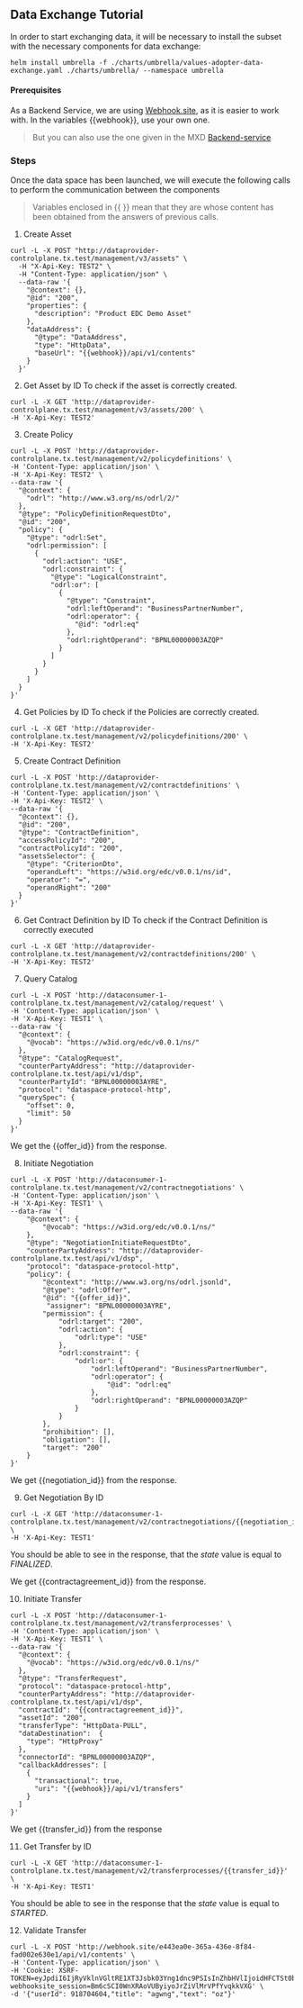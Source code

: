## Data Exchange Tutorial

In order to start exchanging data, it will be necessary to install the subset with the necessary components for data exchange:
```
helm install umbrella -f ./charts/umbrella/values-adopter-data-exchange.yaml ./charts/umbrella/ --namespace umbrella
```

#### Prerequisites

As a Backend Service, we are using [Webhook.site](https://webhook.site/), as it is easier to work with. In the variables {{webhook}}, use your own one.
> But you can also use the one given in the MXD [Backend-service](https://github.com/eclipse-tractusx/tutorial-resources/tree/main/mxd/backend-service)

### Steps

Once the data space has been launched, we will execute the following calls to perform the communication between the components

> Variables enclosed in {{ }} mean that they are whose content has been obtained from the answers of previous calls.

1. Create Asset
```
curl -L -X POST "http://dataprovider-controlplane.tx.test/management/v3/assets" \
  -H "X-Api-Key: TEST2" \
  -H "Content-Type: application/json" \
  --data-raw '{
    "@context": {},
    "@id": "200",
    "properties": {
      "description": "Product EDC Demo Asset"
    },
    "dataAddress": {
      "@type": "DataAddress",
      "type": "HttpData",
      "baseUrl": "{{webhook}}/api/v1/contents"
    }
  }'
```

2. Get Asset by ID
To check if the asset is correctly created.
```
curl -L -X GET 'http://dataprovider-controlplane.tx.test/management/v3/assets/200' \
-H 'X-Api-Key: TEST2'
```

3. Create Policy
```
curl -L -X POST 'http://dataprovider-controlplane.tx.test/management/v2/policydefinitions' \
-H 'Content-Type: application/json' \
-H 'X-Api-Key: TEST2' \
--data-raw '{
  "@context": {
    "odrl": "http://www.w3.org/ns/odrl/2/"
  },
  "@type": "PolicyDefinitionRequestDto",
  "@id": "200",
  "policy": {
    "@type": "odrl:Set",
    "odrl:permission": [
      {
        "odrl:action": "USE",
        "odrl:constraint": {
          "@type": "LogicalConstraint",
          "odrl:or": [
            {
              "@type": "Constraint",
              "odrl:leftOperand": "BusinessPartnerNumber",
              "odrl:operator": {
                "@id": "odrl:eq"
              },
              "odrl:rightOperand": "BPNL00000003AZQP"
            }
          ]
        }
      }
    ]
  }
}'
```

4. Get Policies by ID
To check if the Policies are correctly created.
```
curl -L -X GET 'http://dataprovider-controlplane.tx.test/management/v2/policydefinitions/200' \
-H 'X-Api-Key: TEST2'
```

5. Create Contract Definition
```
curl -L -X POST 'http://dataprovider-controlplane.tx.test/management/v2/contractdefinitions' \
-H 'Content-Type: application/json' \
-H 'X-Api-Key: TEST2' \
--data-raw '{
  "@context": {},
  "@id": "200",
  "@type": "ContractDefinition",
  "accessPolicyId": "200",
  "contractPolicyId": "200",
  "assetsSelector": {
    "@type": "CriterionDto",
    "operandLeft": "https://w3id.org/edc/v0.0.1/ns/id",
    "operator": "=",
    "operandRight": "200"
  }
}'
```

6. Get Contract Definition by ID
To check if the Contract Definition is correctly executed
```
curl -L -X GET 'http://dataprovider-controlplane.tx.test/management/v2/contractdefinitions/200' \
-H 'X-Api-Key: TEST2'
```

7. Query Catalog
```
curl -L -X POST 'http://dataconsumer-1-controlplane.tx.test/management/v2/catalog/request' \
-H 'Content-Type: application/json' \
-H 'X-Api-Key: TEST1' \
--data-raw '{
  "@context": {
    "@vocab": "https://w3id.org/edc/v0.0.1/ns/"
  },
  "@type": "CatalogRequest",
  "counterPartyAddress": "http://dataprovider-controlplane.tx.test/api/v1/dsp",
  "counterPartyId": "BPNL00000003AYRE",
  "protocol": "dataspace-protocol-http",
  "querySpec": {
    "offset": 0,
    "limit": 50
  }
}'
```
We get the {{offer_id}} from the response.

8. Initiate Negotiation
```
curl -L -X POST 'http://dataconsumer-1-controlplane.tx.test/management/v2/contractnegotiations' \
-H 'Content-Type: application/json' \
-H 'X-Api-Key: TEST1' \
--data-raw '{
	"@context": {
		"@vocab": "https://w3id.org/edc/v0.0.1/ns/"
	},
	"@type": "NegotiationInitiateRequestDto",
	"counterPartyAddress": "http://dataprovider-controlplane.tx.test/api/v1/dsp",
	"protocol": "dataspace-protocol-http",
	"policy": {
		"@context": "http://www.w3.org/ns/odrl.jsonld",
		"@type": "odrl:Offer",
		"@id": "{{offer_id}}",
         "assigner": "BPNL00000003AYRE",
		"permission": {
			"odrl:target": "200",
			"odrl:action": {
				"odrl:type": "USE"
			},
			"odrl:constraint": {
				"odrl:or": {
					"odrl:leftOperand": "BusinessPartnerNumber",
					"odrl:operator": {
						"@id": "odrl:eq"
					},
					"odrl:rightOperand": "BPNL00000003AZQP"
				}
			}
		},
		"prohibition": [],
		"obligation": [],
		"target": "200"
	}
}'
```
We get {{negotiation_id}} from the response.

9. Get Negotiation By ID
```
curl -L -X GET 'http://dataconsumer-1-controlplane.tx.test/management/v2/contractnegotiations/{{negotiation_id}} \
-H 'X-Api-Key: TEST1'
```
You should be able to see in the response, that the _state_ value is equal to _FINALIZED_.

We get {{contractagreement_id}} from the response.

10. Initiate Transfer
```
curl -L -X POST 'http://dataconsumer-1-controlplane.tx.test/management/v2/transferprocesses' \
-H 'Content-Type: application/json' \
-H 'X-Api-Key: TEST1' \
--data-raw '{
  "@context": {
    "@vocab": "https://w3id.org/edc/v0.0.1/ns/"
  },
  "@type": "TransferRequest",
  "protocol": "dataspace-protocol-http",
  "counterPartyAddress": "http://dataprovider-controlplane.tx.test/api/v1/dsp",
  "contractId": "{{contractagreement_id}}",
  "assetId": "200",
  "transferType": "HttpData-PULL",
  "dataDestination":  {
    "type": "HttpProxy"
  },
  "connectorId": "BPNL00000003AZQP",
  "callbackAddresses": [
    {
      "transactional": true,
      "uri": "{{webhook}}/api/v1/transfers"
    }
  ]
}'
```
We get {{transfer_id}} from the response

11. Get Transfer by ID
```
curl -L -X GET 'http://dataconsumer-1-controlplane.tx.test/management/v2/transferprocesses/{{transfer_id}}' \
-H 'X-Api-Key: TEST1'
```
You should be able to see in the response that the _state_ value is equal to _STARTED_.

12. Validate Transfer
```
curl -L -X POST 'http://webhook.site/e443ea0e-365a-436e-8f84-fad002e630e1/api/v1/contents' \
-H 'Content-Type: application/json' \
-H 'Cookie: XSRF-TOKEN=eyJpdiI6IjRyVklnVGltRE1XT3Jsbk03Yng1dnc9PSIsInZhbHVlIjoidHFCTSt0b1N3TzBkZmwvaGpmRTlCNEpNa3Z3TXRFa29jMmtwZ083RU1GV3h5MHlweWFPbjFDajNJMnFpSTdvV2hZY2tXSVpBQ05Vb29ueG5VM05mNHhEUzNwemZrcnMvRWxsOEtXZng1L1UraVNZYnhiTndXTFlkSDNlUHBHOFIiLCJtYWMiOiJjOTVkY2YzOTYyMDE2MTVhNGY2Zjc1NGU3NzUxZGQzMDVhYzIzY2E4NDNiNmJiMTY4MjFjMGRjYjM0MDBlYjEwIiwidGFnIjoiIn0%3D; webhooksite_session=Bm6cSCI0WnXRAoVUByiyoJrZiVlMrVPfYvqkkVXG' \
-d '{"userId": 918704604,"title": "agwng","text": "oz"}'
```
